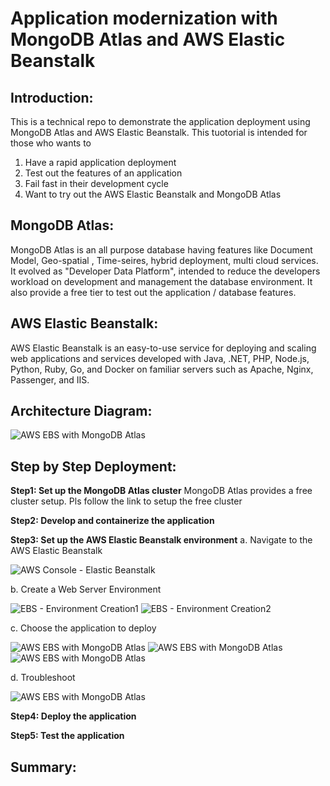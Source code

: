 
# Application modernization with MongoDB Atlas and AWS Elastic Beanstalk

## Introduction: 
This is a technical repo to demonstrate the application deployment using MongoDB Atlas and AWS Elastic Beanstalk.
This tuotorial is intended for those who wants to
1. Have a rapid application deployment
2. Test out the features of an application
3. Fail fast in their development cycle
4. Want to try out the AWS Elastic Beanstalk and MongoDB Atlas 

## MongoDB Atlas:
MongoDB Atlas is an all purpose database having features like Document Model, Geo-spatial , Time-seires, hybrid deployment, multi cloud services.
It evolved as "Developer Data Platform", intended to reduce the developers workload on development and management the database environment.
It also provide a free tier to test out the application / database features.


## AWS Elastic Beanstalk:
AWS Elastic Beanstalk is an easy-to-use service for deploying and scaling web applications and services developed with Java, .NET, PHP, Node.js, Python, Ruby, Go, and Docker on familiar servers such as Apache, Nginx, Passenger, and IIS.

## Architecture Diagram:
![AWS EBS with MongoDB Atlas](https://github.com/Babusrinivasan76/ebsintegrationwithatlas/blob/main/images/EBS%20Atlas%20Architecture.png)

## Step by Step Deployment:

**Step1: Set up the MongoDB Atlas cluster**
         MongoDB Atlas provides a free cluster setup. Pls follow the link to setup the free cluster
         
**Step2: Develop and containerize the application**         
  
**Step3: Set up the AWS Elastic Beanstalk environment**
 a. Navigate to the AWS Elastic Beanstalk
       
  ![AWS Console - Elastic Beanstalk](https://github.com/Babusrinivasan76/ebsintegrationwithatlas/blob/main/images/01.EBS-CreateEnv1-upd.png)     
        
 b. Create a Web Server Environment
        
  ![EBS - Environment Creation1](https://github.com/Babusrinivasan76/ebsintegrationwithatlas/blob/main/images/02.EBS-CreateEnv2-upd.png)
  ![EBS - Environment Creation2](https://github.com/Babusrinivasan76/ebsintegrationwithatlas/blob/main/images/03.EBS-CreateEnv3-upd.png)
        
 c. Choose the application to deploy 
        
  ![AWS EBS with MongoDB Atlas](https://github.com/Babusrinivasan76/ebsintegrationwithatlas/blob/main/images/04.EBS-CreateEnv4-upd.png)
  ![AWS EBS with MongoDB Atlas](https://github.com/Babusrinivasan76/ebsintegrationwithatlas/blob/main/images/05.EBS-CreateEnv5-upd.png)
  ![AWS EBS with MongoDB Atlas](https://github.com/Babusrinivasan76/ebsintegrationwithatlas/blob/main/images/06.EBS-CreateEnv6-upd.png)
        
        
  d. Troubleshoot
        
  ![AWS EBS with MongoDB Atlas](https://github.com/Babusrinivasan76/ebsintegrationwithatlas/blob/main/images/14.EBS%20-%20Logs.png)

**Step4: Deploy the application**

**Step5: Test the application**

## Summary:

